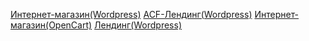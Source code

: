 [Интернет-магазин(Wordpress)](http://almerna.tw1.su/)
[ACF-Лендинг(Wordpress)](http://dogger.tw1.su/)
[Интернет-магазин(OpenCart)](http://ipstore.tw1.su/)
[Лендинг(Wordpress)](http://midic.tw1.su/)
